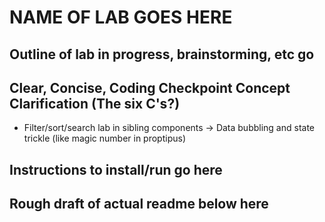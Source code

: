 # NAME OF LAB GOES HERE

## Outline of lab in progress, brainstorming, etc go 

## Clear, Concise, Coding Checkpoint Concept Clarification (The six C's?)

- Filter/sort/search lab in sibling components -> Data bubbling and state trickle (like magic number in proptipus)

## Instructions to install/run go here

## Rough draft of actual readme below here